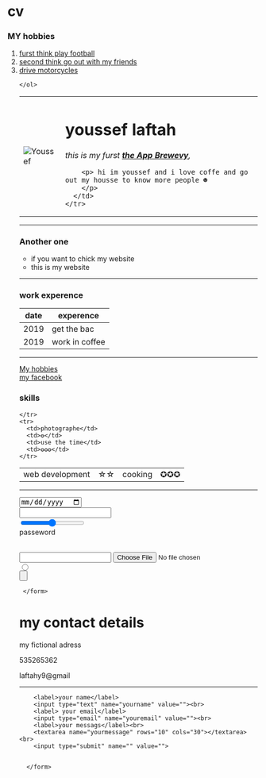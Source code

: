 # cv<!DOCTYPE html>
<html>
  <head>
    <meta charset="utf-8">
    <title>MY hobbies</title>
  </head>
  <body>
   <h3>MY hobbies</h3>
    <ol>
      <li><a href="https://www.youtube.com/watch?v=msTPWm6nRTc">furst think play football</a></li>
      <li><a href="https://www.youtube.com/watch?v=jzD_yyEcp0M">second think go out with my friends </a></li>
      <li><a href="https://www.harley-davidson.com/us/en/motorcycles/2019/sportster/iron-883.html">drive motorcycles</a></li>
 
    </ol>
  </body>
</html>

<!DOCTYPE html>
<html>

<head>
  <meta charset="utf-8">
  <title>☻youssef's personnal site</title>
</head>

<body>
  <table cellspacing="20">
    <tr>
      <td> <img
          src="https://scontent.frba2-2.fna.fbcdn.net/v/t1.0-1/c103.41.473.473a/s160x160/65707391_157422275388388_6086483856939024384_n.jpg?_nc_cat=101&_nc_oc=AQk3wpRiPsUxkQT2XaqaPfurPyjnEbdnBSzOvS8XrIGt6qsfiORR8Jq-Y5-2gVHJAQA&_nc_ht=scontent.frba2-2.fna&oh=d0976db737ee02b306cde75953e9a49a&oe=5E1C0663 "
          alt="Youssef"></td>
      <td>
        <h1> youssef laftah</h1>
        <p><em>this is my furst <strong><a href="https://www.appbrewery.co">the App Brewevy</a></strong>,</em></p>

        <p> hi im youssef and i love coffe and go out my housse to know more people ☻
        </p>
      </td>
    </tr>
  </table>


  <hr>
  <h3>Another one</h3>
  <ul>
    <li>if you want to chick my website</li>
    <li>this is my website </li>
  </ul>
  <hr>
  <h3>work experence</h3>
  <table  cellspacing="10">
    <thead>
      <tr>
        <th>date</th>
        <th>experence</th>
      </tr>
    </thead>
    <tbody>
      <tr>
        <td>2019 </td>
        <td>get the bac</td>
      </tr>
      <tr>
        <td>2019</td>
        <td>work in coffee </td>
      </tr>
    </tbody>

  </table>
  <hr>
  <a href="hobbies.html">My hobbies</a>
  <br>
  <a href="facebook.html">my facebook</a>
  <h3>skills</h3>
  <table cellspacing="10">
    <tr>
      <td>web development</td>
      <td>☆☆</td>
      <td>cooking</td>
      <td>✪✪✪</td>

    </tr>
    <tr>
      <td>photographe</td>
      <td>✪</td>
      <td>use the time</td>
      <td>✪✪✪</td>
    </tr>

  </table>
  <hr>

</body>

</html>

<!DOCTYPE html>
<html>
  <head>
    <meta charset="utf-8">
    <title>amgela</title>
  </head>
  <body>
    <form class="Rechrch" action="index.html" method="post">
       <label for="youseef"></label>
       <input type="date" name="" value=""><br>
       <input type="text" name="" value=""><br>
       <input type="range" name="" value=""><br>
       <table>passeword</table>
       <input type="password" name="" value="">
       <input type="file" name="" value=""><br>
       <input type="radio" name="" value=""><br>
       <input type="submit" name="" value=""><br>

     </form>

  </body>
</html>

<!DOCTYPE html>
<html>
  <head>
    <meta charset="utf-8">
    <title>contact with me</title>
  </head>
  <body>
    <h1> my contact details </h1>
      <p>my fictional adress</p>
      <p>535265362</p>
      <p>laftahy9@gmail</p>
      <hr>
     <form   action=" mailto:laftah9@outlook.com" method="post" enctype="text/plain">


        <label>your name</label>
        <input type="text" name="yourname" value=""><br>
        <label> your email</label>
        <input type="email" name="youremail" value=""><br>
        <label>your messags</label><br>
        <textarea name="yourmessage" rows="10" cols="30"></textarea><br>
        <input type="submit" name="" value="">


      </form>




   </body>
</html>
